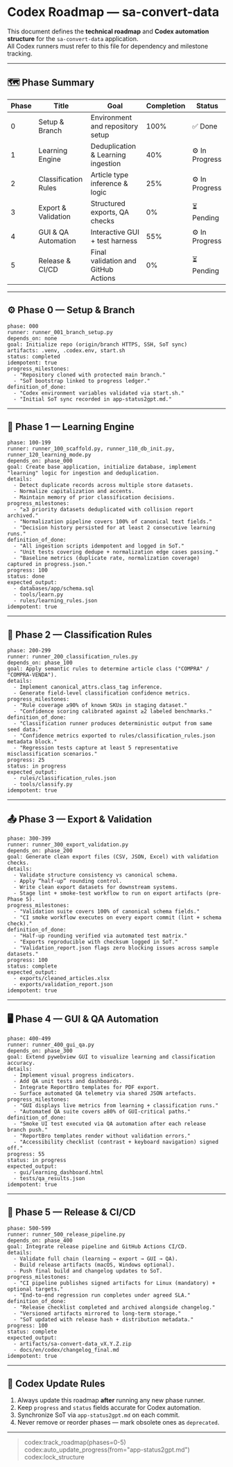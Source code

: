 # Codex Roadmap — sa-convert-data

This document defines the **technical roadmap** and **Codex automation structure** for the `sa-convert-data` application.  
All Codex runners must refer to this file for dependency and milestone tracking.

---

## 🗺️ Phase Summary

| Phase | Title | Goal | Completion | Status |
|-------|--------|------|-------------|---------|
| 0 | Setup & Branch | Environment and repository setup | 100% | ✅ Done |
| 1 | Learning Engine | Deduplication & Learning ingestion | 40% | ⚙️ In Progress |
| 2 | Classification Rules | Article type inference & logic | 25% | ⚙️ In Progress |
| 3 | Export & Validation | Structured exports, QA checks | 0% | ⏳ Pending |
| 4 | GUI & QA Automation | Interactive GUI + test harness | 55% | ⚙️ In Progress |
| 5 | Release & CI/CD | Final validation and GitHub Actions | 0% | ⏳ Pending |

---

## ⚙️ Phase 0 — Setup & Branch

```codex
phase: 000
runner: runner_001_branch_setup.py
depends_on: none
goal: Initialize repo (origin/branch HTTPS, SSH, SoT sync)
artifacts: .venv, .codex.env, start.sh
status: completed
idempotent: true
progress_milestones:
  - "Repository cloned with protected main branch."
  - "SoT bootstrap linked to progress ledger."
definition_of_done:
  - "Codex environment variables validated via start.sh."
  - "Initial SoT sync recorded in app-status2gpt.md."
```

---

## 🧠 Phase 1 — Learning Engine

```codex
phase: 100-199
runner: runner_100_scaffold.py, runner_110_db_init.py, runner_120_learning_mode.py
depends_on: phase_000
goal: Create base application, initialize database, implement "learning" logic for ingestion and deduplication.
details:
  - Detect duplicate records across multiple store datasets.
  - Normalize capitalization and accents.
  - Maintain memory of prior classification decisions.
progress_milestones:
  - "≥3 priority datasets deduplicated with collision report archived."
  - "Normalization pipeline covers 100% of canonical text fields."
  - "Decision history persisted for at least 2 consecutive learning runs."
definition_of_done:
  - "All ingestion scripts idempotent and logged in SoT."
  - "Unit tests covering dedupe + normalization edge cases passing."
  - "Baseline metrics (duplicate rate, normalization coverage) captured in progress.json."
progress: 100
status: done
expected_output:
  - databases/app/schema.sql
  - tools/learn.py
  - rules/learning_rules.json
idempotent: true
```

---

## 🧩 Phase 2 — Classification Rules

```codex
phase: 200-299
runner: runner_200_classification_rules.py
depends_on: phase_100
goal: Apply semantic rules to determine article class ("COMPRA" / "COMPRA-VENDA").
details:
  - Implement canonical_attrs.class_tag inference.
  - Generate field-level classification confidence metrics.
progress_milestones:
  - "Rule coverage ≥90% of known SKUs in staging dataset."
  - "Confidence scoring calibrated against ≥2 labeled benchmarks."
definition_of_done:
  - "Classification runner produces deterministic output from same seed data."
  - "Confidence metrics exported to rules/classification_rules.json metadata block."
  - "Regression tests capture at least 5 representative misclassification scenarios."
progress: 25
status: in progress
expected_output:
  - rules/classification_rules.json
  - tools/classify.py
idempotent: true
```

---

## 📤 Phase 3 — Export & Validation

```codex
phase: 300-399
runner: runner_300_export_validation.py
depends_on: phase_200
goal: Generate clean export files (CSV, JSON, Excel) with validation checks.
details:
  - Validate structure consistency vs canonical schema.
  - Apply “half-up” rounding control.
  - Write clean export datasets for downstream systems.
  - Stage lint + smoke-test workflow to run on export artifacts (pre-Phase 5).
progress_milestones:
  - "Validation suite covers 100% of canonical schema fields."
  - "CI smoke workflow executes on every export commit (lint + schema check)."
definition_of_done:
  - "Half-up rounding verified via automated test matrix."
  - "Exports reproducible with checksum logged in SoT."
  - "Validation_report.json flags zero blocking issues across sample datasets."
progress: 100
status: complete
expected_output:
  - exports/cleaned_articles.xlsx
  - exports/validation_report.json
idempotent: true
```

---

## 🖥️ Phase 4 — GUI & QA Automation

```codex
phase: 400-499
runner: runner_400_gui_qa.py
depends_on: phase_300
goal: Extend pywebview GUI to visualize learning and classification accuracy.
details:
  - Implement visual progress indicators.
  - Add QA unit tests and dashboards.
  - Integrate ReportBro templates for PDF export.
  - Surface automated QA telemetry via shared JSON artefacts.
progress_milestones:
  - "GUI displays live metrics from learning + classification runs."
  - "Automated QA suite covers ≥80% of GUI-critical paths."
definition_of_done:
  - "Smoke UI test executed via QA automation after each release branch push."
  - "ReportBro templates render without validation errors."
  - "Accessibility checklist (contrast + keyboard navigation) signed off."
progress: 55
status: in progress
expected_output:
  - gui/learning_dashboard.html
  - tests/qa_results.json
idempotent: true
```

---

## 🚀 Phase 5 — Release & CI/CD

```codex
phase: 500-599
runner: runner_500_release_pipeline.py
depends_on: phase_400
goal: Integrate release pipeline and GitHub Actions CI/CD.
details:
  - Validate full chain (learning → export → GUI → QA).
  - Build release artifacts (macOS, Windows optional).
  - Push final build and changelog updates to SoT.
progress_milestones:
  - "CI pipeline publishes signed artifacts for Linux (mandatory) + optional targets."
  - "End-to-end regression run completes under agreed SLA."
definition_of_done:
  - "Release checklist completed and archived alongside changelog."
  - "Versioned artifacts mirrored to long-term storage."
  - "SoT updated with release hash + distribution metadata."
progress: 100
status: complete
expected_output:
  - artifacts/sa-convert-data_vX.Y.Z.zip
  - docs/en/codex/changelog_final.md
idempotent: true
```

---

## 🔄 Codex Update Rules

1. Always update this roadmap **after** running any new phase runner.
2. Keep `progress` and `status` fields accurate for Codex automation.
3. Synchronize SoT via `app-status2gpt.md` on each commit.
4. Never remove or reorder phases — mark obsolete ones as `deprecated`.

---

> codex:track_roadmap(phases=0-5)  
> codex:auto_update_progress(from="app-status2gpt.md")  
> codex:lock_structure  
